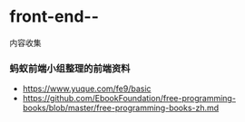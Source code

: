 # front-end--
内容收集 

### 蚂蚁前端小组整理的前端资料
* https://www.yuque.com/fe9/basic
* https://github.com/EbookFoundation/free-programming-books/blob/master/free-programming-books-zh.md 
